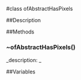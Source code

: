 #class ofAbstractHasPixels


##Description





##Methods



### ~ofAbstractHasPixels()

<!--
_syntax: ~ofAbstractHasPixels()_
_name: ~ofAbstractHasPixels_
_returns: _
_returns_description: _
_parameters: _
_access: public_
_version_started: 007_
_version_deprecated: _
_summary: _
_constant: False_
_static: no_
_visible: True_
_advanced: False_
-->

_description: _







<!----------------------------------------------------------------------------->

##Variables



